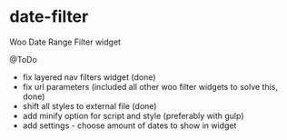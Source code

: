 # date-filter
Woo Date Range Filter widget


@ToDo

- fix layered nav filters widget (done)
- fix url parameters (included all other woo filter widgets to solve this, done)
- shift all styles to external file (done)
- add minify option for script and style (preferably with gulp)
- add settings - choose amount of dates to show in widget